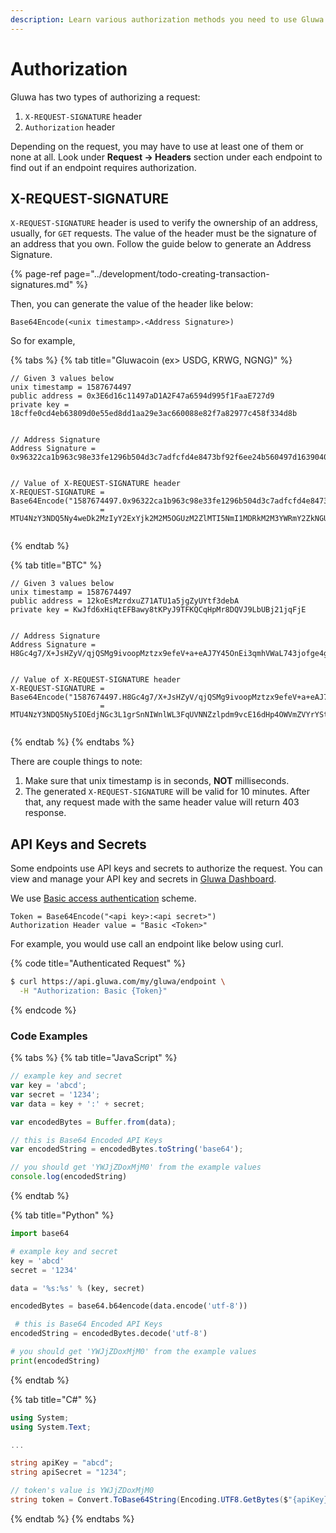 ```yaml
---
description: Learn various authorization methods you need to use Gluwa API.
---
```


# Authorization

Gluwa has two types of authorizing a request:

1. `X-REQUEST-SIGNATURE` header
2. `Authorization` header

Depending on the request, you may have to use at least one of them or none at all. Look under **Request -&gt; Headers** section under each endpoint to find out if an endpoint requires authorization.

## X-REQUEST-SIGNATURE

`X-REQUEST-SIGNATURE` header is used to verify the ownership of an address, usually, for `GET` requests. The value of the header must be the signature of an address that you own. Follow the guide below to generate an Address Signature. 

{% page-ref page="../development/todo-creating-transaction-signatures.md" %}



Then, you can generate the value of the header like below:

```text
Base64Encode(<unix timestamp>.<Address Signature>)
```

So for example,

{% tabs %}
{% tab title="Gluwacoin \(ex> USDG, KRWG, NGNG\)" %}
```text
// Given 3 values below
unix timestamp = 1587674497
public address = 0x3E6d16c11497aD1A2F47a6594d995f1FaaE727d9
private key = 18cffe0cd4eb63809d0e55ed8dd1aa29e3ac660088e82f7a82977c458f334d8b


// Address Signature
Address Signature = 0x96322ca1b963c98e33fe1296b504d3c7adfcfd4e8473bf92f6ee24b560497d16390404a4f9f241d9efdd02cf1fea79d0ebf45d4aa2ef47a4c97fa06750e242301c


// Value of X-REQUEST-SIGNATURE header
X-REQUEST-SIGNATURE = Base64Encode("1587674497.0x96322ca1b963c98e33fe1296b504d3c7adfcfd4e8473bf92f6ee24b560497d16390404a4f9f241d9efdd02cf1fea79d0ebf45d4aa2ef47a4c97fa06750e242301c")
                    = MTU4NzY3NDQ5Ny4weDk2MzIyY2ExYjk2M2M5OGUzM2ZlMTI5NmI1MDRkM2M3YWRmY2ZkNGU4NDczYmY5MmY2ZWUyNGI1NjA0OTdkMTYzOTA0MDRhNGY5ZjI0MWQ5ZWZkZDAyY2YxZmVhNzlkMGViZjQ1ZDRhYTJlZjQ3YTRjOTdmYTA2NzUwZTI0MjMwMWM=


```
{% endtab %}

{% tab title="BTC" %}
```text
// Given 3 values below
unix timestamp = 1587674497
public address = 12koEsMzrdxuZ71ATU1a5jgZyUYtf3debA
private key = KwJfd6xHiqtEFBawy8tKPyJ9TFKQCqHpMr8DQVJ9LbUBj21jqFjE


// Address Signature
Address Signature = H8Gc4g7/X+JsHZyV/qjQSMg9ivoopMztzx9efeV+a+eAJ7Y45OnEi3qmhVWaL743jofge4gQVapzAVsHFSSpBSk=


// Value of X-REQUEST-SIGNATURE header
X-REQUEST-SIGNATURE = Base64Encode("1587674497.H8Gc4g7/X+JsHZyV/qjQSMg9ivoopMztzx9efeV+a+eAJ7Y45OnEi3qmhVWaL743jofge4gQVapzAVsHFSSpBSk=")
                    = MTU4NzY3NDQ5Ny5IOEdjNGc3L1grSnNIWnlWL3FqUVNNZzlpdm9vcE16dHp4OWVmZVYrYStlQUo3WTQ1T25FaTNxbWhWV2FMNzQzam9mZ2U0Z1FWYXB6QVZzSEZTU3BCU2s9


```
{% endtab %}
{% endtabs %}

There are couple things to note:

1. Make sure that unix timestamp is in seconds, **NOT** milliseconds.
2. The generated `X-REQUEST-SIGNATURE` will be valid for 10 minutes. After that, any request made with the same header value will return 403 response.

## API Keys and Secrets

Some endpoints use API keys and secrets to authorize the request. You can view and manage your API key and secrets in [Gluwa Dashboard](https://dashboard.gluwa.com).

We use [Basic access authentication](https://en.wikipedia.org/wiki/Basic_access_authentication) scheme. 

```text
Token = Base64Encode("<api key>:<api secret>")
Authorization Header value = "Basic <Token>"
```

For example, you would use call an endpoint like below using curl.

{% code title="Authenticated Request" %}
```bash
$ curl https://api.gluwa.com/my/gluwa/endpoint \
  -H "Authorization: Basic {Token}"
```
{% endcode %}

### Code Examples

{% tabs %}
{% tab title="JavaScript" %}
```javascript
// example key and secret
var key = 'abcd';
var secret = '1234';
var data = key + ':' + secret;

var encodedBytes = Buffer.from(data);

// this is Base64 Encoded API Keys
var encodedString = encodedBytes.toString('base64');

// you should get 'YWJjZDoxMjM0' from the example values
console.log(encodedString)
```
{% endtab %}

{% tab title="Python" %}
```python
import base64

# example key and secret
key = 'abcd'
secret = '1234'

data = '%s:%s' % (key, secret)

encodedBytes = base64.b64encode(data.encode('utf-8'))

 # this is Base64 Encoded API Keys
encodedString = encodedBytes.decode('utf-8')

# you should get 'YWJjZDoxMjM0' from the example values
print(encodedString)
```
{% endtab %}

{% tab title="C\#" %}
```csharp
using System;
using System.Text;

...

string apiKey = "abcd";
string apiSecret = "1234";

// token's value is YWJjZDoxMjM0
string token = Convert.ToBase64String(Encoding.UTF8.GetBytes($"{apiKey}:{apiSecret}"));
```
{% endtab %}
{% endtabs %}

